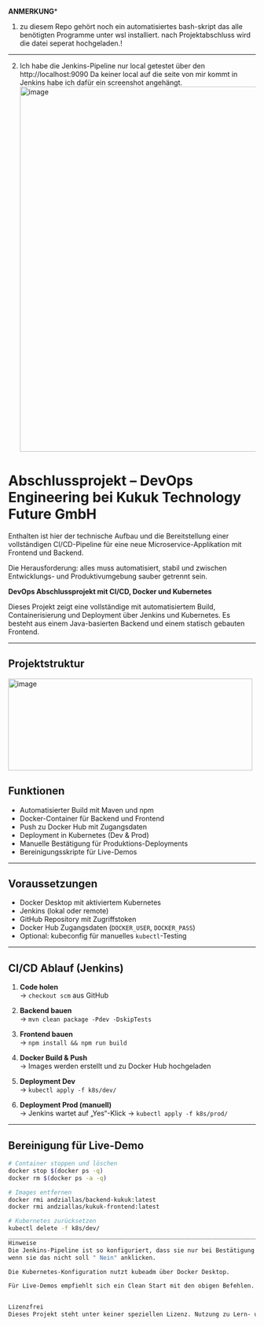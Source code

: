 
**ANMERKUNG***
1. zu diesem Repo gehört noch ein automatisiertes bash-skript das alle benötigten Programme unter wsl installiert.
nach Projektabschluss wird die datei seperat hochgeladen.! 
___________________________________________________________________________________________________________

2. Ich habe die Jenkins-Pipeline nur local getestet über den http://localhost:9090
   Da keiner local auf die seite von mir kommt in Jenkins habe ich dafür ein screenshot angehängt.
   <img width="1458" height="743" alt="image" src="https://github.com/user-attachments/assets/7a72cdbb-8870-4148-92ed-ceb4f739e2d1" />


# Abschlussprojekt – DevOps Engineering bei Kukuk Technology Future GmbH

Enthalten ist hier der technische Aufbau und die Bereitstellung einer vollständigen CI/CD-Pipeline für eine neue Microservice-Applikation mit Frontend und Backend. 

Die Herausforderung: alles muss automatisiert, stabil und zwischen Entwicklungs- und Produktivumgebung sauber getrennt sein.

**DevOps Abschlussprojekt mit CI/CD, Docker und Kubernetes**

Dieses Projekt zeigt eine vollständige  mit automatisiertem Build, Containerisierung und Deployment über Jenkins und Kubernetes. Es besteht aus einem Java-basierten Backend und einem statisch gebauten Frontend.


---

## Projektstruktur
<img width="497" height="187" alt="image" src="https://github.com/user-attachments/assets/f8f5d037-a3ce-450d-bfe0-9b0322de5563" />

## Funktionen

- Automatisierter Build mit Maven und npm
- Docker-Container für Backend und Frontend
- Push zu Docker Hub mit Zugangsdaten
- Deployment in Kubernetes (Dev & Prod)
- Manuelle Bestätigung für Produktions-Deployments
- Bereinigungsskripte für Live-Demos

---

## Voraussetzungen

- Docker Desktop mit aktiviertem Kubernetes
- Jenkins (lokal oder remote)
- GitHub Repository mit Zugriffstoken
- Docker Hub Zugangsdaten (`DOCKER_USER`, `DOCKER_PASS`)
- Optional: kubeconfig für manuelles `kubectl`-Testing

---

##  CI/CD Ablauf (Jenkins)

1. **Code holen**  
   → `checkout scm` aus GitHub

2. **Backend bauen**  
   → `mvn clean package -Pdev -DskipTests`

3. **Frontend bauen**  
   → `npm install && npm run build`

4. **Docker Build & Push**  
   → Images werden erstellt und zu Docker Hub hochgeladen

5. **Deployment Dev**  
   → `kubectl apply -f k8s/dev/`

6. **Deployment Prod (manuell)**  
   → Jenkins wartet auf „Yes“-Klick → `kubectl apply -f k8s/prod/`

---

## Bereinigung für Live-Demo

```bash
# Container stoppen und löschen
docker stop $(docker ps -q)
docker rm $(docker ps -a -q)

# Images entfernen
docker rmi andziallas/backend-kukuk:latest
docker rmi andziallas/kukuk-frontend:latest

# Kubernetes zurücksetzen
kubectl delete -f k8s/dev/
____________________________________________________________________________________________________________
Hinweise
Die Jenkins-Pipeline ist so konfiguriert, dass sie nur bei Bestätigung in der Jenkinskonsole auf "Ja" klicken
wenn sie das nicht soll " Nein" anklicken.

Die Kubernetes-Konfiguration nutzt kubeadm über Docker Desktop.

Für Live-Demos empfiehlt sich ein Clean Start mit den obigen Befehlen.


Lizenzfrei
Dieses Projekt steht unter keiner speziellen Lizenz. Nutzung zu Lern- und Demonstrationszwecken erlaubt.
